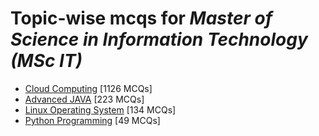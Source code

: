 # Topic-wise mcqs for *Master of Science in Information Technology (MSc IT)*

- [Cloud Computing](https://mcqmate.com/topic/cloud-computing) [1126 MCQs]
- [Advanced JAVA](https://mcqmate.com/topic/advanced-java) [223 MCQs]
- [Linux Operating System](https://mcqmate.com/topic/linux-operating-system) [134 MCQs]
- [Python Programming](https://mcqmate.com/topic/python-programming) [49 MCQs]
